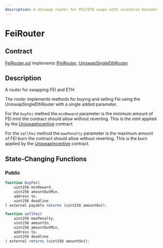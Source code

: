 ```yaml
---
description: A Uniswap router for FEI/ETH swaps with incentive boundaries
---
```


# FeiRouter

## Contract

[FeiRouter.sol](https://github.com/fei-protocol/fei-protocol-core/blob/master/contracts/router/FeiRouter.sol) implements [IFeiRouter](https://github.com/fei-protocol/fei-protocol-core/blob/master/contracts/router/FeiRouter.sol), [UniswapSingleEthRouter](https://github.com/fei-protocol/fei-protocol-core/blob/master/contracts/router/UniswapSingleEthRouter.sol)

## Description

A router for swapping FEI and ETH

The router implements methods for buying and selling Fei using the UniswapSingleEthRouter with a single added parameter.

For the `buyFei` method the `minReward` parameter is the minimum amount of FEI mint the contract should allow without reverting. This is the mint applied by the [UniswapIncentive](https://github.com/fei-protocol/fei-protocol-core/wiki/UniswapIncentive) contract.

For the `sellFei` method the `maxPenalty` parameter is the maximum amount of FEI burn the contract should allow without reverting. This is the burn applied by the [UniswapIncentive](https://github.com/fei-protocol/fei-protocol-core/wiki/UniswapIncentive) contract.

## State-Changing Functions <a id="state-changing-functions"></a>

### Public

```javascript
function buyFei(
    uint256 minReward,
    uint256 amountOutMin,
    address to,
    uint256 deadline
) external payable returns (uint256 amountOut);

function sellFei(
    uint256 maxPenalty,
    uint256 amountIn,
    uint256 amountOutMin,
    address to,
    uint256 deadline
) external returns (uint256 amountOut);
```

